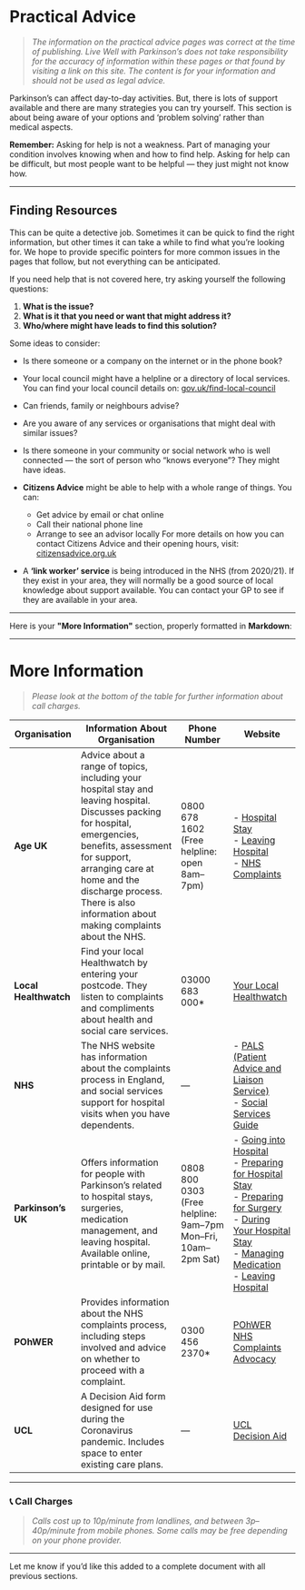 

# Practical Advice

> *The information on the practical advice pages was correct at the time of publishing. Live Well with Parkinson’s does not take responsibility for the accuracy of information within these pages or that found by visiting a link on this site. The content is for your information and should not be used as legal advice.*

Parkinson’s can affect day-to-day activities. But, there is lots of support available and there are many strategies you can try yourself. This section is about being aware of your options and ‘problem solving’ rather than medical aspects.

**Remember:** Asking for help is not a weakness. Part of managing your condition involves knowing when and how to find help. Asking for help can be difficult, but most people want to be helpful — they just might not know how.

---

## Finding Resources

This can be quite a detective job. Sometimes it can be quick to find the right information, but other times it can take a while to find what you’re looking for. We hope to provide specific pointers for more common issues in the pages that follow, but not everything can be anticipated.

If you need help that is not covered here, try asking yourself the following questions:

1. **What is the issue?**
2. **What is it that you need or want that might address it?**
3. **Who/where might have leads to find this solution?**

Some ideas to consider:

* Is there someone or a company on the internet or in the phone book?
* Your local council might have a helpline or a directory of local services. You can find your local council details on: [gov.uk/find-local-council](https://www.gov.uk/find-local-council)
* Can friends, family or neighbours advise?
* Are you aware of any services or organisations that might deal with similar issues?
* Is there someone in your community or social network who is well connected — the sort of person who “knows everyone”? They might have ideas.
* **Citizens Advice** might be able to help with a whole range of things. You can:

  * Get advice by email or chat online
  * Call their national phone line
  * Arrange to see an advisor locally
    For more details on how you can contact Citizens Advice and their opening hours, visit: [citizensadvice.org.uk](https://www.citizensadvice.org.uk)
* A **‘link worker’ service** is being introduced in the NHS (from 2020/21). If they exist in your area, they will normally be a good source of local knowledge about support available. You can contact your GP to see if they are available in your area.

---
Here is your **"More Information"** section, properly formatted in **Markdown**:

---

# More Information

> *Please look at the bottom of the table for further information about call charges.*

| **Organisation**      | **Information About Organisation**                                                                                                                                                                                                                                                   | **Phone Number**                                             | **Website**                                                                                                                                                                                                                                                                                                                                                                                                                                                                                                                                                                                                                                                                                         |
| --------------------- | ------------------------------------------------------------------------------------------------------------------------------------------------------------------------------------------------------------------------------------------------------------------------------------ | ------------------------------------------------------------ | --------------------------------------------------------------------------------------------------------------------------------------------------------------------------------------------------------------------------------------------------------------------------------------------------------------------------------------------------------------------------------------------------------------------------------------------------------------------------------------------------------------------------------------------------------------------------------------------------------------------------------------------------------------------------------------------------- |
| **Age UK**            | Advice about a range of topics, including your hospital stay and leaving hospital. Discusses packing for hospital, emergencies, benefits, assessment for support, arranging care at home and the discharge process. There is also information about making complaints about the NHS. | 0800 678 1602 (Free helpline: open 8am–7pm)                  | - [Hospital Stay](https://www.ageuk.org.uk/information-advice/health-wellbeing/health-services/your-hospital-stay/)  <br> - [Leaving Hospital](https://www.ageuk.org.uk/information-advice/health-wellbeing/health-services/leaving-hospital/) <br> - [NHS Complaints](https://www.ageuk.org.uk/information-advice/health-wellbeing/health-services/nhs-complaints/)                                                                                                                                                                                                                                                                                                                                |
| **Local Healthwatch** | Find your local Healthwatch by entering your postcode. They listen to complaints and compliments about health and social care services.                                                                                                                                              | 03000 683 000\*                                              | [Your Local Healthwatch](https://www.healthwatch.co.uk/your-local-healthwatch/list)                                                                                                                                                                                                                                                                                                                                                                                                                                                                                                                                                                                                                 |
| **NHS**               | The NHS website has information about the complaints process in England, and social services support for hospital visits when you have dependents.                                                                                                                                   | —                                                            | - [PALS (Patient Advice and Liaison Service)](https://www.nhs.uk/common-health-questions/nhs-services-and-treatments/what-is-pals-patient-advice-and-liaison-service/) <br> - [Social Services Guide](https://www.nhs.uk/conditions/social-care-and-support-guide/)                                                                                                                                                                                                                                                                                                                                                                                                                                 |
| **Parkinson’s UK**    | Offers information for people with Parkinson’s related to hospital stays, surgeries, medication management, and leaving hospital. Available online, printable or by mail.                                                                                                            | 0808 800 0303 (Free helpline: 9am–7pm Mon–Fri, 10am–2pm Sat) | - [Going into Hospital](https://www.parkinsons.org.uk/information-and-support/going-hospital-when-you-have-parkinsons) <br> - [Preparing for Hospital Stay](https://www.parkinsons.org.uk/information-and-support/preparing-hospital-stay) <br> - [Preparing for Surgery](https://www.parkinsons.org.uk/information-and-support/going-hospital-surgery) <br> - [During Your Hospital Stay](https://www.parkinsons.org.uk/information-and-support/during-your-stay-hospital) <br> - [Managing Medication](https://www.parkinsons.org.uk/information-and-support/managing-your-medication-hospital) <br> - [Leaving Hospital](https://www.parkinsons.org.uk/information-and-support/leaving-hospital) |
| **POhWER**            | Provides information about the NHS complaints process, including steps involved and advice on whether to proceed with a complaint.                                                                                                                                                   | 0300 456 2370\*                                              | [POhWER NHS Complaints Advocacy](https://www.pohwer.net/nhs-complaints-advocacy)                                                                                                                                                                                                                                                                                                                                                                                                                                                                                                                                                                                                                    |
| **UCL**               | A Decision Aid form designed for use during the Coronavirus pandemic. Includes space to enter existing care plans.                                                                                                                                                                   | —                                                            | [UCL Decision Aid](https://www.ucl.ac.uk/psychiatry/decision-aid)                                                                                                                                                                                                                                                                                                                                                                                                                                                                                                                                                                                                                                   |

---

### 📞 Call Charges

> *Calls cost up to 10p/minute from landlines, and between 3p–40p/minute from mobile phones. Some calls may be free depending on your phone provider.*

---

Let me know if you’d like this added to a complete document with all previous sections.
